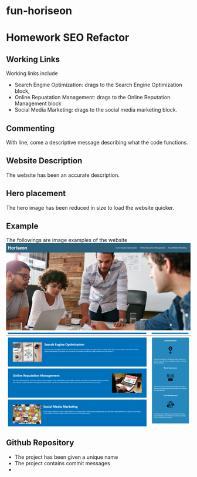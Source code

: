 # fun-horiseon
# Homework SEO Refactor

## Working Links

Working links include

* Search Engine Optimization: drags to the Search Engine Optimization block,
* Online Repuatation Management: drags to the Online Reputation Management block
* Social Media Marketing: drags to the social media marketing block.

## Commenting

With line, come a descriptive message describing what the code functions.

## Website Description
The website has been an accurate description.

## Hero placement
The hero image has been reduced in size to load the website quicker.

## Example
The followings are image examples of the website
![Website](./assets/images/Capture.png)
![Website](./assets/images/Capture2.png)

## Github Repository
* The project has been given a unique name
* The project contains commit messages
* 
